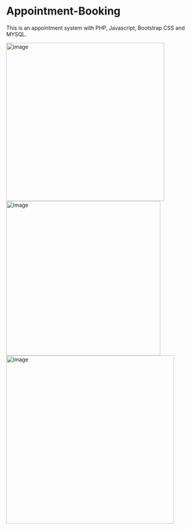# Appointment-Booking
This is an appointment system with PHP, Javascript, Bootstrap CSS and MYSQL.


<img width="419" alt="image" src="https://user-images.githubusercontent.com/74431298/198180867-f02f976b-a244-4a93-ae1b-8f81099ca2d4.png">
<img width="409" alt="image" src="https://user-images.githubusercontent.com/74431298/198180912-8a32e131-0143-400d-9142-d3d586d34884.png">
<img width="445" alt="image" src="https://user-images.githubusercontent.com/74431298/198180941-a5eec7d7-471a-4b0b-a3cb-f9c205ca2a9e.png">
